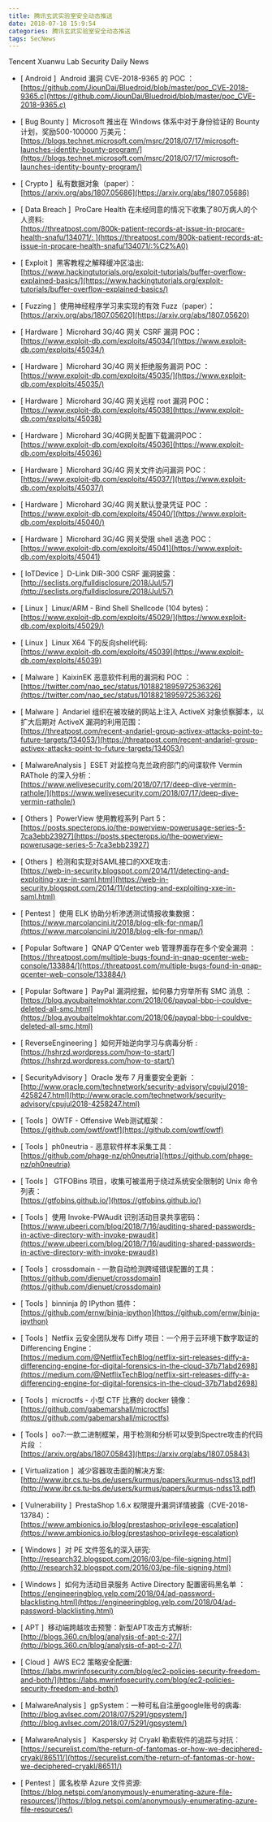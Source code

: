 ```yaml
---
title: 腾讯玄武实验室安全动态推送
date: 2018-07-18 15:9:54
categories: 腾讯玄武实验室安全动态推送
tags: SecNews
---
```


Tencent Xuanwu Lab Security Daily News  
* [ Android ]  Android 漏洞 CVE-2018-9365 的 POC ：   
[https://github.com/JiounDai/Bluedroid/blob/master/poc_CVE-2018-9365.c](https://github.com/JiounDai/Bluedroid/blob/master/poc_CVE-2018-9365.c)  

* [ Bug Bounty ]  Microsoft 推出在 Windows 体系中对于身份验证的 Bounty 计划，奖励500-100000 万美元：   
[https://blogs.technet.microsoft.com/msrc/2018/07/17/microsoft-launches-identity-bounty-program/](https://blogs.technet.microsoft.com/msrc/2018/07/17/microsoft-launches-identity-bounty-program/)  

* [ Crypto ]  私有数据对象（paper）：   
[https://arxiv.org/abs/1807.05686](https://arxiv.org/abs/1807.05686)  

* [ Data Breach ]  ProCare Health 在未经同意的情况下收集了80万病人的个人资料:   
[https://threatpost.com/800k-patient-records-at-issue-in-procare-health-snafu/134071/: ](https://threatpost.com/800k-patient-records-at-issue-in-procare-health-snafu/134071/:%C2%A0)  

* [ Exploit ]  黑客教程之解释缓冲区溢出:   
[https://www.hackingtutorials.org/exploit-tutorials/buffer-overflow-explained-basics/](https://www.hackingtutorials.org/exploit-tutorials/buffer-overflow-explained-basics/)  

* [ Fuzzing ]  使用神经程序学习来实现的有效 Fuzz（paper）：   
[https://arxiv.org/abs/1807.05620](https://arxiv.org/abs/1807.05620)  

* [ Hardware ]  Microhard 3G/4G 网关 CSRF 漏洞 POC：    
[https://www.exploit-db.com/exploits/45034/](https://www.exploit-db.com/exploits/45034/)  

* [ Hardware ]  Microhard 3G/4G 网关拒绝服务漏洞 POC ：   
[https://www.exploit-db.com/exploits/45035/](https://www.exploit-db.com/exploits/45035/)  

* [ Hardware ]  Microhard 3G/4G 网关远程 root 漏洞 POC：   
[https://www.exploit-db.com/exploits/45038](https://www.exploit-db.com/exploits/45038)  

* [ Hardware ]  Microhard 3G/4G网关配置下载漏洞POC：   
[https://www.exploit-db.com/exploits/45036](https://www.exploit-db.com/exploits/45036)  

* [ Hardware ]  Microhard 3G/4G 网关文件访问漏洞 POC：  
[https://www.exploit-db.com/exploits/45037/](https://www.exploit-db.com/exploits/45037/)  

* [ Hardware ]  Microhard 3G/4G 网关默认登录凭证 POC ：   
[https://www.exploit-db.com/exploits/45040/](https://www.exploit-db.com/exploits/45040/)  

* [ Hardware ]  Microhard 3G/4G 网关受限 shell 逃逸 POC：   
[https://www.exploit-db.com/exploits/45041](https://www.exploit-db.com/exploits/45041)  

* [ IoTDevice ]  D-Link DIR-300 CSRF 漏洞披露：   
[http://seclists.org/fulldisclosure/2018/Jul/57](http://seclists.org/fulldisclosure/2018/Jul/57)  

* [ Linux ]  Linux/ARM - Bind Shell Shellcode (104 bytes)：   
[https://www.exploit-db.com/exploits/45029/](https://www.exploit-db.com/exploits/45029/)  

* [ Linux ]  Linux X64 下的反向shell代码:   
[https://www.exploit-db.com/exploits/45039](https://www.exploit-db.com/exploits/45039)  

* [ Malware ]  KaixinEK 恶意软件利用的漏洞和 POC ：   
[https://twitter.com/nao_sec/status/1018821895972536326](https://twitter.com/nao_sec/status/1018821895972536326)  

* [ Malware ]  Andariel 组织在被攻破的网站上注入 ActiveX 对象侦察脚本，以扩大后期对 ActiveX 漏洞的利用范围：   
[https://threatpost.com/recent-andariel-group-activex-attacks-point-to-future-targets/134053/](https://threatpost.com/recent-andariel-group-activex-attacks-point-to-future-targets/134053/)  

* [ MalwareAnalysis ]  ESET 对监控乌克兰政府部门的间谍软件 Vermin RAThole 的深入分析：   
[https://www.welivesecurity.com/2018/07/17/deep-dive-vermin-rathole/](https://www.welivesecurity.com/2018/07/17/deep-dive-vermin-rathole/)  

* [ Others ]  PowerView 使用教程系列 Part 5：   
[https://posts.specterops.io/the-powerview-powerusage-series-5-7ca3ebb23927](https://posts.specterops.io/the-powerview-powerusage-series-5-7ca3ebb23927)  

* [ Others ]  检测和实现对SAML接口的XXE攻击:   
[https://web-in-security.blogspot.com/2014/11/detecting-and-exploiting-xxe-in-saml.html](https://web-in-security.blogspot.com/2014/11/detecting-and-exploiting-xxe-in-saml.html)  

* [ Pentest ]  使用 ELK 协助分析渗透测试情报收集数据：   
[https://www.marcolancini.it/2018/blog-elk-for-nmap/](https://www.marcolancini.it/2018/blog-elk-for-nmap/)  

* [ Popular Software ]  QNAP Q’Center web 管理界面存在多个安全漏洞 ：   
[https://threatpost.com/multiple-bugs-found-in-qnap-qcenter-web-console/133884/](https://threatpost.com/multiple-bugs-found-in-qnap-qcenter-web-console/133884/)  

* [ Popular Software ]  PayPal 漏洞挖掘，如何暴力穷举所有 SMC 消息 ：   
[https://blog.ayoubaitelmokhtar.com/2018/06/paypal-bbp-i-couldve-deleted-all-smc.html](https://blog.ayoubaitelmokhtar.com/2018/06/paypal-bbp-i-couldve-deleted-all-smc.html)  

* [ ReverseEngineering ]  如何开始逆向学习与病毒分析 :   
[https://hshrzd.wordpress.com/how-to-start/](https://hshrzd.wordpress.com/how-to-start/)  

* [ SecurityAdvisory ]  Oracle 发布 7 月重要安全更新 ：   
[http://www.oracle.com/technetwork/security-advisory/cpujul2018-4258247.html](http://www.oracle.com/technetwork/security-advisory/cpujul2018-4258247.html)  

* [ Tools ]  OWTF - Offensive Web测试框架：   
[https://github.com/owtf/owtf](https://github.com/owtf/owtf)  

* [ Tools ]  ph0neutria - 恶意软件样本采集工具：   
[https://github.com/phage-nz/ph0neutria](https://github.com/phage-nz/ph0neutria)  

* [ Tools ]   GTFOBins 项目，收集可被滥用于绕过系统安全限制的 Unix 命令列表：   
[https://gtfobins.github.io/](https://gtfobins.github.io/)  

* [ Tools ]  使用 Invoke-PWAudit 识别活动目录共享密码：   
[https://www.ubeeri.com/blog/2018/7/16/auditing-shared-passwords-in-active-directory-with-invoke-pwaudit](https://www.ubeeri.com/blog/2018/7/16/auditing-shared-passwords-in-active-directory-with-invoke-pwaudit)  

* [ Tools ]  crossdomain - 一款自动检测跨域错误配置的工具：   
[https://github.com/dienuet/crossdomain](https://github.com/dienuet/crossdomain)  

* [ Tools ]  binninja 的 IPython 插件：    
[https://github.com/ernw/binja-ipython](https://github.com/ernw/binja-ipython)  

* [ Tools ]  Netflix 云安全团队发布 Diffy 项目：一个用于云环境下数字取证的 Differencing Engine：   
[https://medium.com/@NetflixTechBlog/netflix-sirt-releases-diffy-a-differencing-engine-for-digital-forensics-in-the-cloud-37b71abd2698](https://medium.com/@NetflixTechBlog/netflix-sirt-releases-diffy-a-differencing-engine-for-digital-forensics-in-the-cloud-37b71abd2698)  

* [ Tools ]  microctfs - 小型 CTF 比赛的 docker 镜像：   
[https://github.com/gabemarshall/microctfs](https://github.com/gabemarshall/microctfs)  

* [ Tools ]  oo7:一款二进制框架，用于检测和分析可以受到Spectre攻击的代码片段 ：   
[https://arxiv.org/abs/1807.05843](https://arxiv.org/abs/1807.05843)  

* [ Virtualization ]  减少容器攻击面的解决方案:   
[http://www.ibr.cs.tu-bs.de/users/kurmus/papers/kurmus-ndss13.pdf](http://www.ibr.cs.tu-bs.de/users/kurmus/papers/kurmus-ndss13.pdf)  

* [ Vulnerability ]  PrestaShop 1.6.x 权限提升漏洞详情披露（CVE-2018-13784）：   
[https://www.ambionics.io/blog/prestashop-privilege-escalation](https://www.ambionics.io/blog/prestashop-privilege-escalation)  

* [ Windows ]  对 PE 文件签名的深入研究:   
[http://research32.blogspot.com/2016/03/pe-file-signing.html](http://research32.blogspot.com/2016/03/pe-file-signing.html)  

* [ Windows ]  如何为活动目录服务 Active Directory 配置密码黑名单 ：   
[https://engineeringblog.yelp.com/2018/04/ad-password-blacklisting.html](https://engineeringblog.yelp.com/2018/04/ad-password-blacklisting.html)  

* [ APT ]  移动端跨越攻击预警：新型APT攻击方式解析: 
[http://blogs.360.cn/blog/analysis-of-apt-c-27/](http://blogs.360.cn/blog/analysis-of-apt-c-27/)  

* [ Cloud ]  AWS EC2 策略安全配置: 
[https://labs.mwrinfosecurity.com/blog/ec2-policies-security-freedom-and-both/](https://labs.mwrinfosecurity.com/blog/ec2-policies-security-freedom-and-both/)  

* [ MalwareAnalysis ]  gpSystem：一种可私自注册google账号的病毒: 
[http://blog.avlsec.com/2018/07/5291/gpsystem/](http://blog.avlsec.com/2018/07/5291/gpsystem/)  

* [ MalwareAnalysis ]   Kaspersky 对 Cryakl 勒索软件的追踪与对抗： 
[https://securelist.com/the-return-of-fantomas-or-how-we-deciphered-cryakl/86511/](https://securelist.com/the-return-of-fantomas-or-how-we-deciphered-cryakl/86511/)  

* [ Pentest ]  匿名枚举 Azure 文件资源: 
[https://blog.netspi.com/anonymously-enumerating-azure-file-resources/](https://blog.netspi.com/anonymously-enumerating-azure-file-resources/)  

